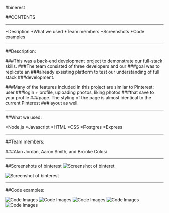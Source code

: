 #binerest

##CONTENTS
_____________________

*Desription 
*What we used 
*Team members 
*Screenshots 
*Code examples

____________________

##Description:

###This was a back-end development project to demonstrate our full-stack skills. ###The team consisted of three developers and our ###goal was to replicate an ###already exsisting platform to test our understanding of full stack ###development. 

###Many of the features included in this project are similar to Pinterest: user ###login + profile, uploading photos, liking photos ###that save to your profile ###page. The styling of the page is almost identical to the current Pinterest ###layout as well.

___________________

##What we used:

*Node.js 
*Javascript
*HTML 
*CSS 
*Postgres
*Express

__________________

##Team members:

###Alan Jordan, Aaron Smith, and Brooke Colosi 

_________________


##Screenshots of binterest
![Screenshot of binteret](https://i.imgur.com/Z0T8DKo.jpg)

![Screenshot of binterest](https://i.imgur.com/oy0QxhS.jpg)

_________________

##Code examples: 


![Code Images](https://i.imgur.com/tQHP1Hy.png)
![Code Images](https://i.imgur.com/P5hxR41.png)
![Code Images](https://i.imgur.com/8DkRMaR.png)
![Code Images](https://i.imgur.com/L8WBTVm.png)
![Code Images](https://i.imgur.com/mebMUDc.png)


